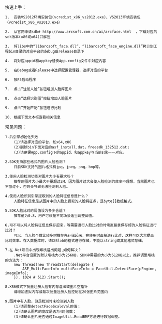 快速上手：

	1.	安装VS2012环境安装包(vcredist_x86_vs2012.exe)、VS2013环境安装包（vcredist_x86_vs2013.exe）
	
	2.	从官网申请sdk# http://www.arcsoft.com.cn/ai/arcface.html  ，下载对应的sdk版本(x86或x64)并解压
	
	3.	将libs中的“libarcsoft_face.dll”、“libarcsoft_face_engine.dll”拷贝到工程bin目录的对应平台的debug或release目录下
	
	4.	将对应appid和appkey替换App.config文件中对应内容
	
	5.	在Debug或者Release中选择配置管理器，选择对应的平台
	
	6.	按F5启动程序
	
	7.	点击“注册人脸”按钮增加人脸库图片
	
	8.	点击“选择识别图”按钮增加人脸图片
	
	9.	点击“开始匹配”按钮进行比较
	
	10.	根据下面文本框查看相关信息 


常见问题：

	1.后引擎初始化失败	
		(1)请选择对应的平台，如x64,x86 
		(2)删除bin下面对应的asf_install.dat，freesdk_132512.dat；
		(3)请确保App.config下的appid，和appkey与当前sdk一一对应。
		
	2.SDK支持那些格式的图片人脸检测？	
		目前SDK支持的图片格式有jpg，jpeg，png，bmp等。
		
	3.使用人脸检测功能对图片大小有要求吗？	
		推荐的图片大小最大不要超过2M，因为图片过大会使人脸检测的效率不理想，当然图片也不宜过小，否则会导致无法检测到人脸。
		
	4.使用人脸识别引擎提取到的人脸特征信息是什么？	
		人脸特征信息是从图片中的人脸上提取的人脸特征点，是byte[]数组格式。 
		
	5.SDK人脸比对的阈值设为多少合适？	
		推荐值为0.8，用户可根据不同场景适当调整阈值。
		
	6.可不可以将人脸特征信息保存起来，等需要进行人脸比对的时候直接拿保存好的人脸特征进行比对？
		可以，当人脸个数比较多时推荐先存储起来，在使用时直接进行比对，这样可以大大提高比对效率。存入数据库时，请以Blob的格式进行存储，不能以string或其他格式存储。
		
	7.在.Net项目中出现堆栈溢出问题,如何解决？
		.Net平台设置的默认堆栈大小为256KB，SDK中需要的大小为512KB以上，推荐调整堆栈的方法为：
		new Thread(new ThreadStart(delegate {
			ASF_MultiFaceInfo multiFaceInfo = FaceUtil.DetectFace(pEngine, imageInfo);
		}), 1024 # 512).Start();
		
	8.X86模式下批量注册人脸有内存溢出或图片空指针	
		请增加虚拟内存或每次批量注册人脸控制在20张图片范围内
		
	9.图片中有人脸，但是检测时未检测到人脸	
		(1)请调整detectFaceScaleVal的值；
		(2)请确认图片的宽度是否为4的倍数；
		(3)请确认图片是否通过ImageUtil.ReadBMP方法进行数据调整。
 